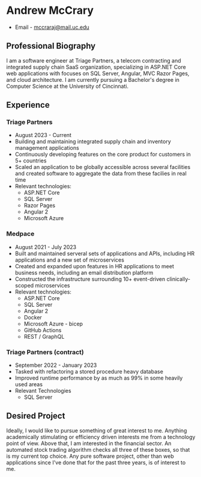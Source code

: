# Andrew McCrary
- Email - mccraraj@mail.uc.edu

## Professional Biography
I am a software engineer at Triage Partners, a telecom contracting and integrated supply chain SaaS organization, specializing in ASP.NET Core web applications with focuses on SQL Server, Angular, MVC Razor Pages, and cloud architecture.  I am currently pursuing a Bachelor's degree in Computer Science at the University of Cincinnati.

## Experience
### Triage Partners
- August 2023 - Current
- Building and maintaining integrated supply chain and inventory management applications
- Continuously developing features on the core product for customers in 5+ countries
- Scaled an application to be globally accessible across several facilities and created software to aggregate the data from these facilies in real time
- Relevant technologies:
    - ASP.NET Core
    - SQL Server
    - Razor Pages
    - Angular 2
    - Microsoft Azure

### Medpace
- August 2021 - July 2023
- Built and maintained serveral sets of applications and APIs, including HR applications and a new set of microservices
- Created and expanded upon features in HR applications to meet business needs, including an email distribution platform
- Constructed the infrastructure surrounding 10+ event-driven clinically-scoped microservices
- Relevant technologies:
    - ASP.NET Core
    - SQL Server
    - Angular 2
    - Docker
    - Microsoft Azure - bicep
    - GitHub Actions
    - REST / GraphQL

### Triage Partners (contract)
- September 2022 - January 2023
- Tasked with refactoring a stored procedure heavy database
- Improved runtime performance by as much as 99% in some heavily used areas
- Relevant Technologies
    - SQL Server

## Desired Project
Ideally, I would like to pursue something of great interest to me.  Anything academically stimulating or efficiency driven interests me from a technology point of view.  Above that, I am interested in the financial sector.  An automated stock trading algorithm checks all three of these boxes, so that is my current top choice.  Any pure software project, other than web applications since I've done that for the past three years, is of interest to me.
